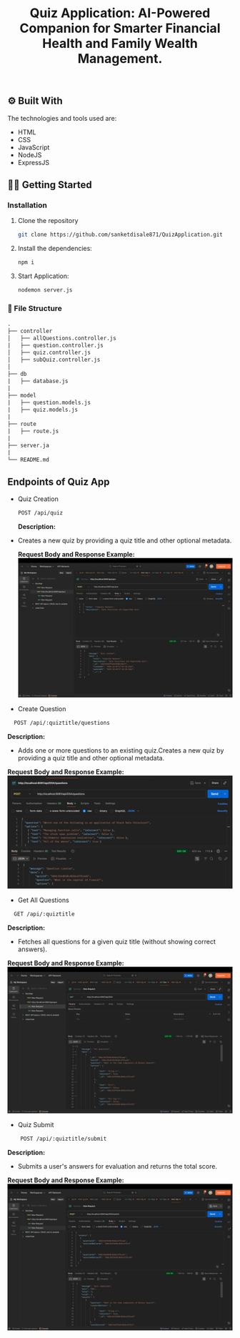 <!-- PROJECT LOGO -->
<div align="center">
    <!-- <img src="./controllers/logo.png" alt="GlobalEase Logo" width="150"> -->
    <!-- <img src="./public/img/logo.png" alt="GlobalEase Logo" width="150"> -->
  <h1 align="center"><b>Quiz Application: AI-Powered Companion for Smarter Financial Health and Family Wealth Management.</b></h1>

</div>

<!-- ABOUT THE PROJECT -->
<br>

<!-- ## ♾️ Problem Statement

Enhancing Customer Experience in Banking and Finance - Empowering Customers with AI-Driven Financial Insights.

## ♾️ Solution

Citiwise is a personalized financial advisory platform designed to help users make better financial decisions with features like a dual scoring system to monitor credit and financial health, AI-driven spending and saving goals, and personalized investment suggestions based on risk tolerance and income. It enables families to manage all accounts in one place, offering clear visualizations for better financial tracking. Additionally, Citiwise includes innovative tools like citiGPT, an AI financial assistant, a gamified self-paced learning path for financial literacy, and daily learning challenges to encourage user engagement and improve financial management skills. -->

## ⚙️ Built With

The technologies and tools used are:

- HTML
- CSS
- JavaScript
- NodeJS
- ExpressJS

<!-- GETTING STARTED -->

## 🧑‍💻 Getting Started

### Installation

1. Clone the repository

   ```sh
   git clone https://github.com/sanketdisale871/QuizApplication.git
   ```

2. Install the dependencies:

   ```sh
   npm i
   ```

3. Start Application:
   ```sh
   nodemon server.js
   ```

### :file_folder: File Structure

```
.
├── controller
│   ├── allQuestions.controller.js
|   ├── question.controller.js
│   ├── quiz.controller.js
│   ├── subQuiz.controller.js
│
├── db
|   ├── database.js
|
├── model
|   ├── question.models.js
|   ├── quiz.models.js
|
├── route
|   ├── route.js
|
├── server.ja
|
└── README.md
```

<!-- CONTRIBUTING -->

## Endpoints of Quiz App

- Quiz Creation

  ```sh
  POST /api/quiz
  ```

  **Description:**

- Creates a new quiz by providing a quiz title and other optional metadata.

  **Request Body and Response Example:**  
   ![alt text](qzCreation.jpg)

- Create Question

```sh
  POST /api/:quiztitle/questions
```

**Description:**

- Adds one or more questions to an existing quiz.Creates a new quiz by providing a quiz title and other optional metadata.

**Request Body and Response Example:**  
 ![alt text](creatQs.png)

- Get All Questions

```sh
  GET /api/:quiztitle
```

**Description:**

- Fetches all questions for a given quiz title (without showing correct answers).

**Request Body and Response Example:**  
 ![alt text](getAllQns.jpg)

- Quiz Submit

```sh
    POST /api/:quiztitle/submit
```

**Description:**

- Submits a user's answers for evaluation and returns the total score.

**Request Body and Response Example:**  
 ![My Family](qzSubmit.jpg)
